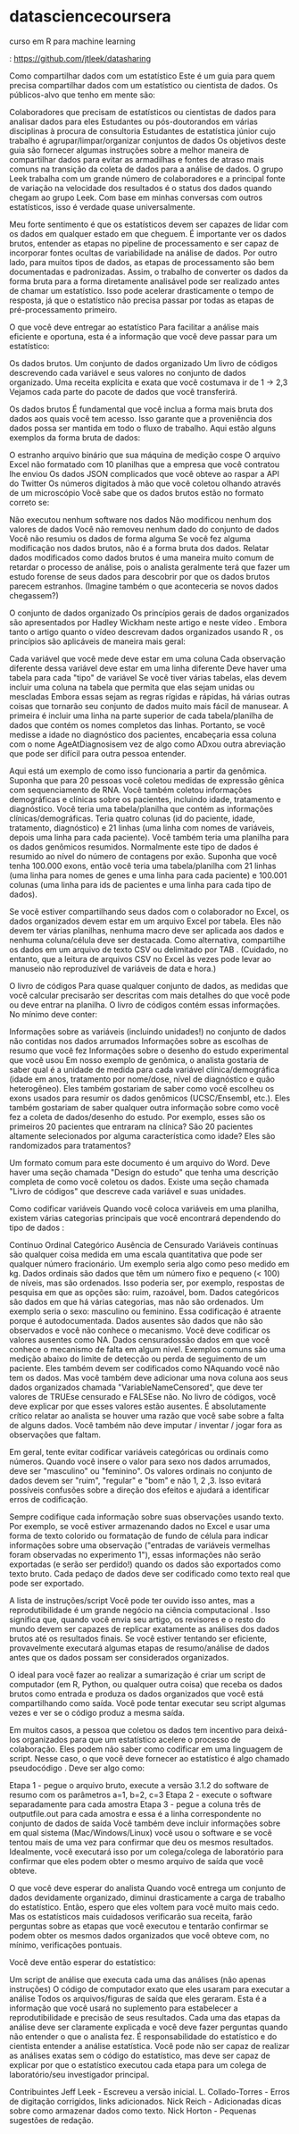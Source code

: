 # datasciencecoursera
curso em R para machine learning

: https://github.com/jtleek/datasharing

Como compartilhar dados com um estatístico
Este é um guia para quem precisa compartilhar dados com um estatístico ou cientista de dados. Os públicos-alvo que tenho em mente são:

Colaboradores que precisam de estatísticos ou cientistas de dados para analisar dados para eles
Estudantes ou pós-doutorandos em várias disciplinas à procura de consultoria
Estudantes de estatística júnior cujo trabalho é agrupar/limpar/organizar conjuntos de dados
Os objetivos deste guia são fornecer algumas instruções sobre a melhor maneira de compartilhar dados para evitar as armadilhas e fontes de atraso mais comuns na transição da coleta de dados para a análise de dados. O grupo Leek trabalha com um grande número de colaboradores e a principal fonte de variação na velocidade dos resultados é o status dos dados quando chegam ao grupo Leek. Com base em minhas conversas com outros estatísticos, isso é verdade quase universalmente.

Meu forte sentimento é que os estatísticos devem ser capazes de lidar com os dados em qualquer estado em que cheguem. É importante ver os dados brutos, entender as etapas no pipeline de processamento e ser capaz de incorporar fontes ocultas de variabilidade na análise de dados. Por outro lado, para muitos tipos de dados, as etapas de processamento são bem documentadas e padronizadas. Assim, o trabalho de converter os dados da forma bruta para a forma diretamente analisável pode ser realizado antes de chamar um estatístico. Isso pode acelerar drasticamente o tempo de resposta, já que o estatístico não precisa passar por todas as etapas de pré-processamento primeiro.

O que você deve entregar ao estatístico
Para facilitar a análise mais eficiente e oportuna, esta é a informação que você deve passar para um estatístico:

Os dados brutos.
Um conjunto de dados organizado
Um livro de códigos descrevendo cada variável e seus valores no conjunto de dados organizado.
Uma receita explícita e exata que você costumava ir de 1 -> 2,3
Vejamos cada parte do pacote de dados que você transferirá.

Os dados brutos
É fundamental que você inclua a forma mais bruta dos dados aos quais você tem acesso. Isso garante que a proveniência dos dados possa ser mantida em todo o fluxo de trabalho. Aqui estão alguns exemplos da forma bruta de dados:

O estranho arquivo binário que sua máquina de medição cospe
O arquivo Excel não formatado com 10 planilhas que a empresa que você contratou lhe enviou
Os dados JSON complicados que você obteve ao raspar a API do Twitter
Os números digitados à mão que você coletou olhando através de um microscópio
Você sabe que os dados brutos estão no formato correto se:

Não executou nenhum software nos dados
Não modificou nenhum dos valores de dados
Você não removeu nenhum dado do conjunto de dados
Você não resumiu os dados de forma alguma
Se você fez alguma modificação nos dados brutos, não é a forma bruta dos dados. Relatar dados modificados como dados brutos é uma maneira muito comum de retardar o processo de análise, pois o analista geralmente terá que fazer um estudo forense de seus dados para descobrir por que os dados brutos parecem estranhos. (Imagine também o que aconteceria se novos dados chegassem?)

O conjunto de dados organizado
Os princípios gerais de dados organizados são apresentados por Hadley Wickham neste artigo e neste vídeo . Embora tanto o artigo quanto o vídeo descrevam dados organizados usando R , os princípios são aplicáveis ​​de maneira mais geral:

Cada variável que você mede deve estar em uma coluna
Cada observação diferente dessa variável deve estar em uma linha diferente
Deve haver uma tabela para cada "tipo" de variável
Se você tiver várias tabelas, elas devem incluir uma coluna na tabela que permita que elas sejam unidas ou mescladas
Embora essas sejam as regras rígidas e rápidas, há várias outras coisas que tornarão seu conjunto de dados muito mais fácil de manusear. A primeira é incluir uma linha na parte superior de cada tabela/planilha de dados que contém os nomes completos das linhas. Portanto, se você medisse a idade no diagnóstico dos pacientes, encabeçaria essa coluna com o nome AgeAtDiagnosisem vez de algo como ADxou outra abreviação que pode ser difícil para outra pessoa entender.

Aqui está um exemplo de como isso funcionaria a partir da genômica. Suponha que para 20 pessoas você coletou medidas de expressão gênica com sequenciamento de RNA. Você também coletou informações demográficas e clínicas sobre os pacientes, incluindo idade, tratamento e diagnóstico. Você teria uma tabela/planilha que contém as informações clínicas/demográficas. Teria quatro colunas (id do paciente, idade, tratamento, diagnóstico) e 21 linhas (uma linha com nomes de variáveis, depois uma linha para cada paciente). Você também teria uma planilha para os dados genômicos resumidos. Normalmente este tipo de dados é resumido ao nível do número de contagens por exão. Suponha que você tenha 100.000 exons, então você teria uma tabela/planilha com 21 linhas (uma linha para nomes de genes e uma linha para cada paciente) e 100.001 colunas (uma linha para ids de pacientes e uma linha para cada tipo de dados).

Se você estiver compartilhando seus dados com o colaborador no Excel, os dados organizados devem estar em um arquivo Excel por tabela. Eles não devem ter várias planilhas, nenhuma macro deve ser aplicada aos dados e nenhuma coluna/célula deve ser destacada. Como alternativa, compartilhe os dados em um arquivo de texto CSV ou delimitado por TAB . (Cuidado, no entanto, que a leitura de arquivos CSV no Excel às vezes pode levar ao manuseio não reproduzível de variáveis ​​de data e hora.)

O livro de códigos
Para quase qualquer conjunto de dados, as medidas que você calcular precisarão ser descritas com mais detalhes do que você pode ou deve entrar na planilha. O livro de códigos contém essas informações. No mínimo deve conter:

Informações sobre as variáveis ​​(incluindo unidades!) no conjunto de dados não contidas nos dados arrumados
Informações sobre as escolhas de resumo que você fez
Informações sobre o desenho do estudo experimental que você usou
Em nosso exemplo de genômica, o analista gostaria de saber qual é a unidade de medida para cada variável clínica/demográfica (idade em anos, tratamento por nome/dose, nível de diagnóstico e quão heterogêneo). Eles também gostariam de saber como você escolheu os exons usados ​​para resumir os dados genômicos (UCSC/Ensembl, etc.). Eles também gostariam de saber qualquer outra informação sobre como você fez a coleta de dados/desenho do estudo. Por exemplo, esses são os primeiros 20 pacientes que entraram na clínica? São 20 pacientes altamente selecionados por alguma característica como idade? Eles são randomizados para tratamentos?

Um formato comum para este documento é um arquivo do Word. Deve haver uma seção chamada "Design do estudo" que tenha uma descrição completa de como você coletou os dados. Existe uma seção chamada "Livro de códigos" que descreve cada variável e suas unidades.

Como codificar variáveis
Quando você coloca variáveis ​​em uma planilha, existem várias categorias principais que você encontrará dependendo do tipo de dados :

Contínuo
Ordinal
Categórico
Ausência de
Censurado
Variáveis ​​contínuas são qualquer coisa medida em uma escala quantitativa que pode ser qualquer número fracionário. Um exemplo seria algo como peso medido em kg. Dados ordinais são dados que têm um número fixo e pequeno (< 100) de níveis, mas são ordenados. Isso poderia ser, por exemplo, respostas de pesquisa em que as opções são: ruim, razoável, bom. Dados categóricos são dados em que há várias categorias, mas não são ordenados. Um exemplo seria o sexo: masculino ou feminino. Essa codificação é atraente porque é autodocumentada. Dados ausentes são dados que não são observados e você não conhece o mecanismo. Você deve codificar os valores ausentes como NA. Dados censuradossão dados em que você conhece o mecanismo de falta em algum nível. Exemplos comuns são uma medição abaixo do limite de detecção ou perda de seguimento de um paciente. Eles também devem ser codificados como NAquando você não tem os dados. Mas você também deve adicionar uma nova coluna aos seus dados organizados chamada "VariableNameCensored", que deve ter valores de TRUEse censurado e FALSEse não. No livro de códigos, você deve explicar por que esses valores estão ausentes. É absolutamente crítico relatar ao analista se houver uma razão que você sabe sobre a falta de alguns dados. Você também não deve imputar / inventar / jogar fora as observações que faltam.

Em geral, tente evitar codificar variáveis ​​categóricas ou ordinais como números. Quando você insere o valor para sexo nos dados arrumados, deve ser "masculino" ou "feminino". Os valores ordinais no conjunto de dados devem ser "ruim", "regular" e "bom" e não 1, 2 ,3. Isso evitará possíveis confusões sobre a direção dos efeitos e ajudará a identificar erros de codificação.

Sempre codifique cada informação sobre suas observações usando texto. Por exemplo, se você estiver armazenando dados no Excel e usar uma forma de texto colorido ou formatação de fundo de célula para indicar informações sobre uma observação ("entradas de variáveis ​​vermelhas foram observadas no experimento 1"), essas informações não serão exportadas (e serão ser perdido!) quando os dados são exportados como texto bruto. Cada pedaço de dados deve ser codificado como texto real que pode ser exportado.

A lista de instruções/script
Você pode ter ouvido isso antes, mas a reprodutibilidade é um grande negócio na ciência computacional . Isso significa que, quando você envia seu artigo, os revisores e o resto do mundo devem ser capazes de replicar exatamente as análises dos dados brutos até os resultados finais. Se você estiver tentando ser eficiente, provavelmente executará algumas etapas de resumo/análise de dados antes que os dados possam ser considerados organizados.

O ideal para você fazer ao realizar a sumarização é criar um script de computador (em R, Python, ou qualquer outra coisa) que receba os dados brutos como entrada e produza os dados organizados que você está compartilhando como saída. Você pode tentar executar seu script algumas vezes e ver se o código produz a mesma saída.

Em muitos casos, a pessoa que coletou os dados tem incentivo para deixá-los organizados para que um estatístico acelere o processo de colaboração. Eles podem não saber como codificar em uma linguagem de script. Nesse caso, o que você deve fornecer ao estatístico é algo chamado pseudocódigo . Deve ser algo como:

Etapa 1 - pegue o arquivo bruto, execute a versão 3.1.2 do software de resumo com os parâmetros a=1, b=2, c=3
Etapa 2 - execute o software separadamente para cada amostra
Etapa 3 - pegue a coluna três de outputfile.out para cada amostra e essa é a linha correspondente no conjunto de dados de saída
Você também deve incluir informações sobre em qual sistema (Mac/Windows/Linux) você usou o software e se você tentou mais de uma vez para confirmar que deu os mesmos resultados. Idealmente, você executará isso por um colega/colega de laboratório para confirmar que eles podem obter o mesmo arquivo de saída que você obteve.

O que você deve esperar do analista
Quando você entrega um conjunto de dados devidamente organizado, diminui drasticamente a carga de trabalho do estatístico. Então, espero que eles voltem para você muito mais cedo. Mas os estatísticos mais cuidadosos verificarão sua receita, farão perguntas sobre as etapas que você executou e tentarão confirmar se podem obter os mesmos dados organizados que você obteve com, no mínimo, verificações pontuais.

Você deve então esperar do estatístico:

Um script de análise que executa cada uma das análises (não apenas instruções)
O código de computador exato que eles usaram para executar a análise
Todos os arquivos/figuras de saída que eles geraram.
Esta é a informação que você usará no suplemento para estabelecer a reprodutibilidade e precisão de seus resultados. Cada uma das etapas da análise deve ser claramente explicada e você deve fazer perguntas quando não entender o que o analista fez. É responsabilidade do estatístico e do cientista entender a análise estatística. Você pode não ser capaz de realizar as análises exatas sem o código do estatístico, mas deve ser capaz de explicar por que o estatístico executou cada etapa para um colega de laboratório/seu investigador principal.

Contribuintes
Jeff Leek - Escreveu a versão inicial.
L. Collado-Torres - Erros de digitação corrigidos, links adicionados.
Nick Reich - Adicionadas dicas sobre como armazenar dados como texto.
Nick Horton - Pequenas sugestões de redação.

